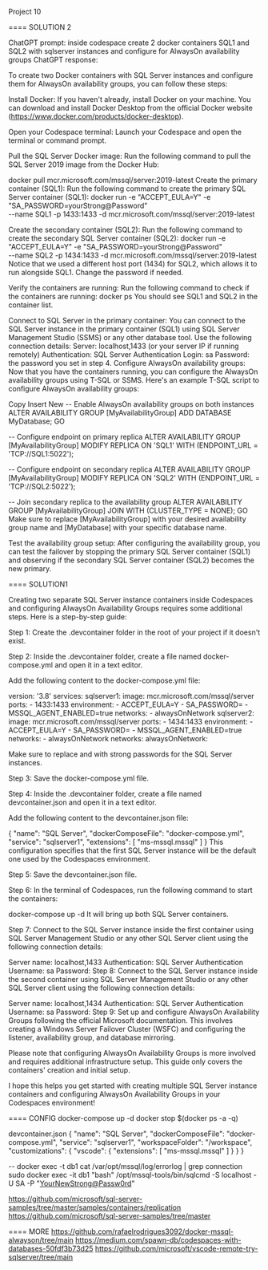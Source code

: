 Project 10

==== SOLUTION 2

ChatGPT prompt: inside codespace create 2 docker containers SQL1 and SQL2 with sqlserver instances and configure for AlwaysOn availability groups
ChatGPT response:

To create two Docker containers with SQL Server instances and configure them for AlwaysOn availability groups, you can follow these steps:

Install Docker: If you haven't already, install Docker on your machine. You can download and install Docker Desktop from the official Docker website (https://www.docker.com/products/docker-desktop).

Open your Codespace terminal: Launch your Codespace and open the terminal or command prompt.

Pull the SQL Server Docker image: Run the following command to pull the SQL Server 2019 image from the Docker Hub:

docker pull mcr.microsoft.com/mssql/server:2019-latest
Create the primary container (SQL1): Run the following command to create the primary SQL Server container (SQL1):
docker run -e "ACCEPT_EULA=Y" -e "SA_PASSWORD=yourStrong@Password" \
   --name SQL1 -p 1433:1433 -d mcr.microsoft.com/mssql/server:2019-latest

Create the secondary container (SQL2): Run the following command to create the secondary SQL Server container (SQL2):
docker run -e "ACCEPT_EULA=Y" -e "SA_PASSWORD=yourStrong@Password" \
   --name SQL2 -p 1434:1433 -d mcr.microsoft.com/mssql/server:2019-latest
Notice that we used a different host port (1434) for SQL2, which allows it to run alongside SQL1. Change the password if needed.

Verify the containers are running: Run the following command to check if the containers are running:
docker ps
You should see SQL1 and SQL2 in the container list.

Connect to SQL Server in the primary container: You can connect to the SQL Server instance in the primary container (SQL1) using SQL Server Management Studio (SSMS) or any other database tool. Use the following connection details:
Server: localhost,1433 (or your server IP if running remotely)
Authentication: SQL Server Authentication
Login: sa
Password: the password you set in step 4.
Configure AlwaysOn availability groups: Now that you have the containers running, you can configure the AlwaysOn availability groups using T-SQL or SSMS.
Here's an example T-SQL script to configure AlwaysOn availability groups:

Copy
Insert
New
-- Enable AlwaysOn availability groups on both instances
ALTER AVAILABILITY GROUP [MyAvailabilityGroup]
   ADD DATABASE MyDatabase;
GO

-- Configure endpoint on primary replica
ALTER AVAILABILITY GROUP [MyAvailabilityGroup]
   MODIFY REPLICA ON 'SQL1'
      WITH (ENDPOINT_URL = 'TCP://SQL1:5022');

-- Configure endpoint on secondary replica
ALTER AVAILABILITY GROUP [MyAvailabilityGroup]
   MODIFY REPLICA ON 'SQL2'
      WITH (ENDPOINT_URL = 'TCP://SQL2:5022');

-- Join secondary replica to the availability group
ALTER AVAILABILITY GROUP [MyAvailabilityGroup]
   JOIN WITH (CLUSTER_TYPE = NONE);
GO
Make sure to replace [MyAvailabilityGroup] with your desired availability group name and [MyDatabase] with your specific database name.

Test the availability group setup: After configuring the availability group, you can test the failover by stopping the primary SQL Server container (SQL1) and observing if the secondary SQL Server container (SQL2) becomes the new primary.

==== SOLUTION1

Creating two separate SQL Server instance containers inside Codespaces and configuring AlwaysOn Availability Groups requires some additional steps. Here is a step-by-step guide:

Step 1: Create the .devcontainer folder in the root of your project if it doesn't exist.

Step 2: Inside the .devcontainer folder, create a file named docker-compose.yml and open it in a text editor.

Add the following content to the docker-compose.yml file:

version: '3.8'
services:
  sqlserver1:
    image: mcr.microsoft.com/mssql/server
    ports:
      - 1433:1433
    environment:
      - ACCEPT_EULA=Y
      - SA_PASSWORD=<password1>
      - MSSQL_AGENT_ENABLED=true
    networks:
      - alwaysOnNetwork
  sqlserver2:
    image: mcr.microsoft.com/mssql/server
    ports:
      - 1434:1433
    environment:
      - ACCEPT_EULA=Y
      - SA_PASSWORD=<password2>
      - MSSQL_AGENT_ENABLED=true
    networks:
      - alwaysOnNetwork
networks:
  alwaysOnNetwork:

Make sure to replace <password1> and <password2> with strong passwords for the SQL Server instances.

Step 3: Save the docker-compose.yml file.

Step 4: Inside the .devcontainer folder, create a file named devcontainer.json and open it in a text editor.

Add the following content to the devcontainer.json file:

{
  "name": "SQL Server",
  "dockerComposeFile": "docker-compose.yml",
  "service": "sqlserver1",
  "extensions": [
    "ms-mssql.mssql"
  ]
}
This configuration specifies that the first SQL Server instance will be the default one used by the Codespaces environment.

Step 5: Save the devcontainer.json file.

Step 6: In the terminal of Codespaces, run the following command to start the containers:


docker-compose up -d
It will bring up both SQL Server containers.

Step 7: Connect to the SQL Server instance inside the first container using SQL Server Management Studio or any other SQL Server client using the following connection details:

Server name: localhost,1433
Authentication: SQL Server Authentication
Username: sa
Password: <password1>
Step 8: Connect to the SQL Server instance inside the second container using SQL Server Management Studio or any other SQL Server client using the following connection details:

Server name: localhost,1434
Authentication: SQL Server Authentication
Username: sa
Password: <password2>
Step 9: Set up and configure AlwaysOn Availability Groups following the official Microsoft documentation. This involves creating a Windows Server Failover Cluster (WSFC) and configuring the listener, availability group, and database mirroring.

Please note that configuring AlwaysOn Availability Groups is more involved and requires additional infrastructure setup. This guide only covers the containers' creation and initial setup.

I hope this helps you get started with creating multiple SQL Server instance containers and configuring AlwaysOn Availability Groups in your Codespaces environment!

==== CONFIG
docker-compose up -d
docker stop $(docker ps -a -q)

devcontainer.json
{
    "name": "SQL Server",
    "dockerComposeFile": "docker-compose.yml",
    "service": "sqlserver1",
    "workspaceFolder": "/workspace",
    "customizations": {
      "vscode": {
        "extensions": [
          "ms-mssql.mssql"
        ]
      }
    }
}

--
docker exec -t db1 cat /var/opt/mssql/log/errorlog | grep connection
sudo docker exec -it db1 "bash"
/opt/mssql-tools/bin/sqlcmd -S localhost -U SA -P "<YourNewStrong@Passw0rd>"

https://github.com/microsoft/sql-server-samples/tree/master/samples/containers/replication
https://github.com/microsoft/sql-server-samples/tree/master

==== MORE
https://github.com/rafaelrodrigues3092/docker-mssql-alwayson/tree/main
https://medium.com/spawn-db/codespaces-with-databases-50fdf3b73d25
https://github.com/microsoft/vscode-remote-try-sqlserver/tree/main

